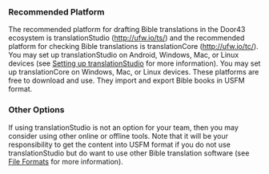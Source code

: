 
### Recommended Platform

The recommended platform for drafting Bible translations in the Door43 ecosystem is translationStudio (http://ufw.io/ts/) and the recommended platform for checking Bible translations is translationCore (http://ufw.io/tc/). You may set up translationStudio on Android, Windows, Mac, or Linux devices (see [Setting up translationStudio](../setup-ts/01.md) for more information). You may set up translationCore on Windows, Mac, or Linux devices. These platforms are free to download and use. They import and export Bible books in USFM format.

### Other Options

If using translationStudio is not an option for your team, then you may consider using other online or offline tools. Note that it will be your responsibility to get the content into USFM format if you do not use translationStudio but do want to use other Bible translation software (see [File Formats](../../translate/file-formats/01.md) for more information).